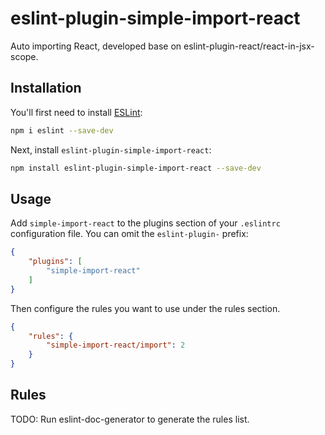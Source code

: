 # eslint-plugin-simple-import-react

Auto importing React, developed base on eslint-plugin-react/react-in-jsx-scope.

## Installation

You'll first need to install [ESLint](https://eslint.org/):

```sh
npm i eslint --save-dev
```

Next, install `eslint-plugin-simple-import-react`:

```sh
npm install eslint-plugin-simple-import-react --save-dev
```

## Usage

Add `simple-import-react` to the plugins section of your `.eslintrc` configuration file. You can omit the `eslint-plugin-` prefix:

```json
{
    "plugins": [
        "simple-import-react"
    ]
}
```


Then configure the rules you want to use under the rules section.

```json
{
    "rules": {
        "simple-import-react/import": 2
    }
}
```

## Rules

<!-- begin auto-generated rules list -->
TODO: Run eslint-doc-generator to generate the rules list.
<!-- end auto-generated rules list -->


